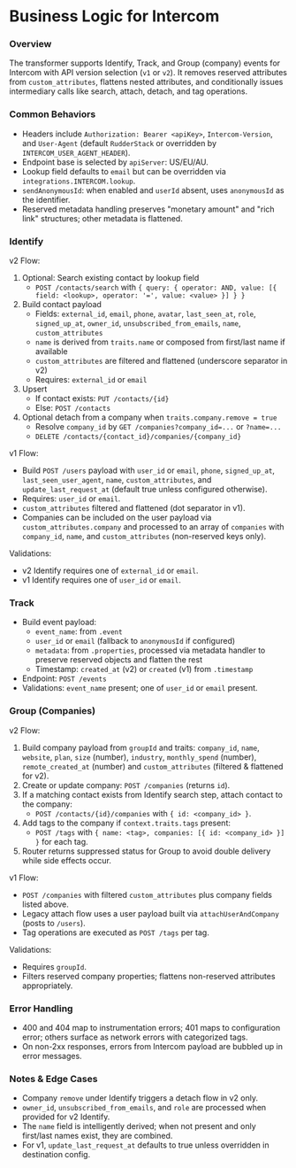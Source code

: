 # Business Logic for Intercom

### Overview

The transformer supports Identify, Track, and Group (company) events for Intercom with API version selection (`v1` or `v2`). It removes reserved attributes from `custom_attributes`, flattens nested attributes, and conditionally issues intermediary calls like search, attach, detach, and tag operations.

### Common Behaviors

- Headers include `Authorization: Bearer <apiKey>`, `Intercom-Version`, and `User-Agent` (default `RudderStack` or overridden by `INTERCOM_USER_AGENT_HEADER`).
- Endpoint base is selected by `apiServer`: US/EU/AU.
- Lookup field defaults to `email` but can be overridden via `integrations.INTERCOM.lookup`.
- `sendAnonymousId`: when enabled and `userId` absent, uses `anonymousId` as the identifier.
- Reserved metadata handling preserves "monetary amount" and "rich link" structures; other metadata is flattened.

### Identify

v2 Flow:
1) Optional: Search existing contact by lookup field
   - `POST /contacts/search` with `{ query: { operator: AND, value: [{ field: <lookup>, operator: '=', value: <value> }] } }`
2) Build contact payload
   - Fields: `external_id`, `email`, `phone`, `avatar`, `last_seen_at`, `role`, `signed_up_at`, `owner_id`, `unsubscribed_from_emails`, `name`, `custom_attributes`
   - `name` is derived from `traits.name` or composed from first/last name if available
   - `custom_attributes` are filtered and flattened (underscore separator in v2)
   - Requires: `external_id` or `email`
3) Upsert
   - If contact exists: `PUT /contacts/{id}`
   - Else: `POST /contacts`
4) Optional detach from a company when `traits.company.remove = true`
   - Resolve `company_id` by `GET /companies?company_id=...` or `?name=...`
   - `DELETE /contacts/{contact_id}/companies/{company_id}`

v1 Flow:
- Build `POST /users` payload with `user_id` or `email`, `phone`, `signed_up_at`, `last_seen_user_agent`, `name`, `custom_attributes`, and `update_last_request_at` (default true unless configured otherwise).
- Requires: `user_id` or `email`.
- `custom_attributes` filtered and flattened (dot separator in v1).
- Companies can be included on the user payload via `custom_attributes.company` and processed to an array of `companies` with `company_id`, `name`, and `custom_attributes` (non-reserved keys only).

Validations:
- v2 Identify requires one of `external_id` or `email`.
- v1 Identify requires one of `user_id` or `email`.

### Track

- Build event payload:
  - `event_name`: from `.event`
  - `user_id` or `email` (fallback to `anonymousId` if configured)
  - `metadata`: from `.properties`, processed via metadata handler to preserve reserved objects and flatten the rest
  - Timestamp: `created_at` (v2) or `created` (v1) from `.timestamp`
- Endpoint: `POST /events`
- Validations: `event_name` present; one of `user_id` or `email` present.

### Group (Companies)

v2 Flow:
1) Build company payload from `groupId` and traits: `company_id`, `name`, `website`, `plan`, `size` (number), `industry`, `monthly_spend` (number), `remote_created_at` (number) and `custom_attributes` (filtered & flattened for v2).
2) Create or update company: `POST /companies` (returns `id`).
3) If a matching contact exists from Identify search step, attach contact to the company:
   - `POST /contacts/{id}/companies` with `{ id: <company_id> }`.
4) Add tags to the company if `context.traits.tags` present:
   - `POST /tags` with `{ name: <tag>, companies: [{ id: <company_id> }] }` for each tag.
5) Router returns suppressed status for Group to avoid double delivery while side effects occur.

v1 Flow:
- `POST /companies` with filtered `custom_attributes` plus company fields listed above.
- Legacy attach flow uses a user payload built via `attachUserAndCompany` (posts to `/users`).
- Tag operations are executed as `POST /tags` per tag.

Validations:
- Requires `groupId`.
- Filters reserved company properties; flattens non-reserved attributes appropriately.

### Error Handling

- 400 and 404 map to instrumentation errors; 401 maps to configuration error; others surface as network errors with categorized tags.
- On non-2xx responses, errors from Intercom payload are bubbled up in error messages.

### Notes & Edge Cases

- Company `remove` under Identify triggers a detach flow in v2 only.
- `owner_id`, `unsubscribed_from_emails`, and `role` are processed when provided for v2 Identify.
- The `name` field is intelligently derived; when not present and only first/last names exist, they are combined.
- For v1, `update_last_request_at` defaults to true unless overridden in destination config.